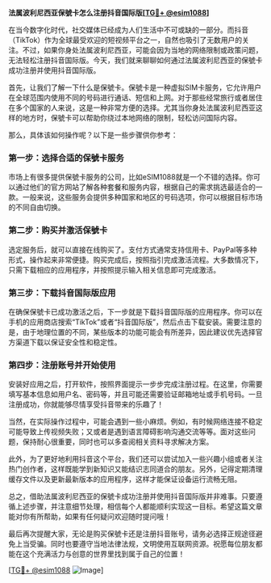 **法属波利尼西亚保號卡怎么注册抖音国际版[[TG💪+ @esim1088](https://t.me/s/esim1088)]**

在当今数字化时代，社交媒体已经成为人们生活中不可或缺的一部分。而抖音（TikTok）作为全球最受欢迎的短视频平台之一，自然也吸引了无数用户的关注。不过，如果你身处法属波利尼西亚，可能会因为当地的网络限制或政策问题，无法轻松注册抖音国际版。今天，我们就来聊聊如何通过法属波利尼西亚的保號卡成功注册并使用抖音国际版。

首先，让我们了解一下什么是保號卡。保號卡是一种虚拟SIM卡服务，它允许用户在全球范围内使用不同的号码进行通话、短信和上网。对于那些经常旅行或者居住在多个国家的人来说，这是一种非常方便的选择。尤其当你身处法属波利尼西亚这样的地方时，保號卡可以帮助你绕过本地网络的限制，轻松访问国际内容。

那么，具体该如何操作呢？以下是一些步骤供你参考：

### 第一步：选择合适的保號卡服务

市场上有很多提供保號卡服务的公司，比如eSIM1088就是一个不错的选择。你可以通过他们的官方网站了解各种套餐和服务内容，根据自己的需求挑选最适合的一款。一般来说，这些服务会提供多种国家和地区的号码选项，你可以根据目标市场的不同自由切换。

### 第二步：购买并激活保號卡

选定服务后，就可以直接在线购买了。支付方式通常支持信用卡、PayPal等多种形式，操作起来非常便捷。购买完成后，按照指引完成激活流程。大多数情况下，只需下载相应的应用程序，并按照提示输入相关信息即可完成激活。

### 第三步：下载抖音国际版应用

在确保保號卡已成功激活之后，下一步就是下载抖音国际版的应用程序。你可以在手机的应用商店搜索“TikTok”或者“抖音国际版”，然后点击下载安装。需要注意的是，由于地理位置的不同，某些版本的功能可能会有所差异，因此建议优先选择官方渠道下载以保证安全性和稳定性。

### 第四步：注册账号并开始使用

安装好应用之后，打开软件，按照界面提示一步步完成注册过程。在这里，你需要填写基本信息如用户名、密码等，并且可能还需要验证邮箱地址或手机号码。一旦注册成功，你就能够尽情享受抖音带来的乐趣了！

当然，在实际操作过程中，可能会遇到一些小麻烦。例如，有时候网络连接不稳定可能导致上传视频失败；又或者是遇到语言障碍影响沟通交流等等。面对这些问题，保持耐心很重要，同时也可以多查阅相关资料寻求解决方案。

此外，为了更好地利用抖音这个平台，我们还可以尝试加入一些兴趣小组或者关注热门创作者，这样既能学到新知识又能结识志同道合的朋友。另外，记得定期清理缓存文件以及更新最新版本的应用程序，这样才能保证设备运行流畅无阻。

总之，借助法属波利尼西亚的保號卡成功注册并使用抖音国际版并非难事。只要遵循上述步骤，并注意细节处理，相信每个人都能顺利实现这一目标。希望这篇文章能对你有所帮助，如果有任何疑问欢迎随时提问哦！

最后再次提醒大家，无论是购买保號卡还是注册抖音账号，请务必选择正规途径避免上当受骗。同时也要遵守当地法律法规，文明使用互联网资源。祝愿每位朋友都能在这个充满活力与创意的世界里找到属于自己的位置！

[[TG💪+ @esim1088](https://t.me/s/esim1088) ![Image](https://i.postimg.cc/4NQfJmqS/Snipaste-2025-05-13-00-14-12.png)]